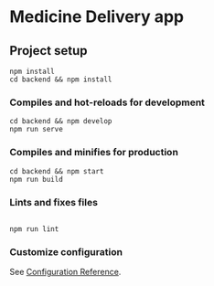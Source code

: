 # Medicine Delivery app

## Project setup
```
npm install
cd backend && npm install

```

### Compiles and hot-reloads for development
```
cd backend && npm develop
npm run serve

```

### Compiles and minifies for production
```
cd backend && npm start
npm run build
```

### Lints and fixes files
```

npm run lint
```

### Customize configuration
See [Configuration Reference](https://cli.vuejs.org/config/).
